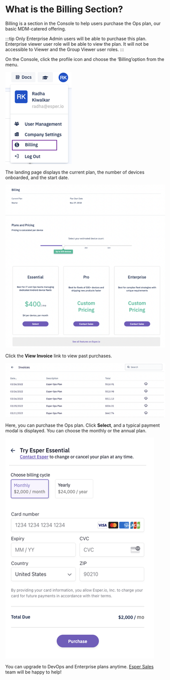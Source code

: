 # What is the Billing Section?

  

Billing is a section in the Console to help users purchase the Ops plan, our basic MDM-catered offering.

  
:::tip
Only Enterprise Admin users will be able to purchase this plan. Enterprise viewer user role will be able to view the plan. It will not be accessible to Viewer and the Group Viewer user roles.
:::
  

On the Console, click the profile icon and choose the ‘Billing’option from the menu.

![choose billing option](./images/1-billingOption.png)

The landing page displays the current plan, the number of devices onboarded, and the start date.

![billing landing page](./images/2-main.png)

Click the **View Invoice** link to view past purchases.

![invoice](./images/3-invoice.png)

  

Here, you can purchase the Ops plan. Click **Select**, and a typical payment modal is displayed. You can choose the monthly or the annual plan.

![payment modal](./images/4-payment.png)

  

You can upgrade to DevOps and Enterprise plans anytime. [Esper Sales](https://www.esper.io/contact-us) team will be happy to help!